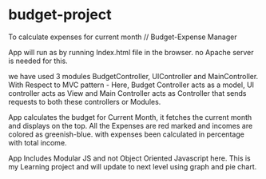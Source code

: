 # budget-project
To calculate expenses for current month
// Budget-Expense Manager

App will run as by running Index.html file in the browser. no Apache server is needed for this.
 
we have used 3 modules
BudgetController, UIController and MainController.
With Respect to MVC pattern -
Here, Budget Controller acts as a model,
	  UI controller acts as View and
	  Main Controller acts as Controller that sends requests to both these controllers or Modules.
	  
App calculates the budget for Current Month, it fetches the current month and displays on the top.
All the Expenses are red marked and incomes are colored as greenish-blue.
with expenses been calculated in percentage with total income.

App Includes Modular JS and not Object Oriented Javascript here. This is my Learning project and will update 
to next level using graph and pie chart.



